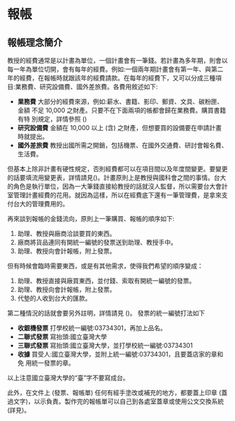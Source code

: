 # 報帳

## 報帳理念簡介

 教授的經費通常是以計畫為單位，一個計畫會有一筆錢。若計畫為多年期，則會以每一年為單位切開，會有每年的經費。例如:一個兩年期計畫會有第一年、與第二年的經費，在報帳時就跟該年的經費請款。在每年的經費下，又可以分成三種項目:業務費、研究設備費、國外差旅費。各費用敘述如下:

* **業務費** 大部分的經費來源，例如:薪水、書籍、影印、郵資、文具、碳粉匣、金額 不足 10,000 之財產。只要不在下面兩項的帳都會歸在業務費。購買書籍有特 別規定，詳情參照 ()
* **研究設備費** 金額在 10,000 以上 (含) 之財產，但想要買的設備要在申請計畫時就提出。
* **國外差旅費** 教授出國所需之開銷，包括機票、在國外交通費、研討會報名費、生活費。

但基本上除非計畫有硬性規定，否則經費都可以在項目間以及年度間變更。要變更的話要填流用變更表，詳情請見()。計畫原則上是教授與國科會之間的事情。台大的角色是執行單位，因為一大筆錢直接給教授的話就沒人監督，所以需要台大會計室管理計畫經費的花用。就因為這樣，所以在經費底下還有一筆管理費，是拿來支付台大的管理費用的。

再來談到報帳的金錢流向，原則上一筆購買、報帳的順序如下:

1. 助理、教授與廠商洽談要買的東西。
2. 廠商將貨品連同有開統一編號的發票送到助理、教授手中。 
3. 助理、教授向會計報帳，附上發票。

但有時候會臨時需要東西，或是有其他需求，使得我們希望的順序變成：

1. 助理、教授直接與廠買東西，並付錢、索取有開統一編號的發票。 
2. 助理、教授向會計報帳，附上發票。
3. 代墊的人收到台大的匯款。

第二種情況的話就會要另外註明，詳情請見 ()。 發票的統一編號打法如下

* **收銀機發票** 打學校統一編號:03734301，再加上品名。
* **二聯式發票** 寫抬頭:國立臺灣大學
* **三聯式發票** 寫抬頭:國立臺灣大學，並打學校統一編號:03734301
* **收據** 買受人:國立臺灣大學，並附上統一編號:03734301，且要蓋店家的章和免 用統一發票的章。

以上注意國立臺灣大學的“臺”字不要寫成台。

此外，在文件上 (發票、報帳單) 任何有經手塗改或補充的地方，都要蓋上印章 (蓋過文字)，以示負責。製作完的報帳單可以自己到各處室蓋章或使用公文交換系統(詳見)。